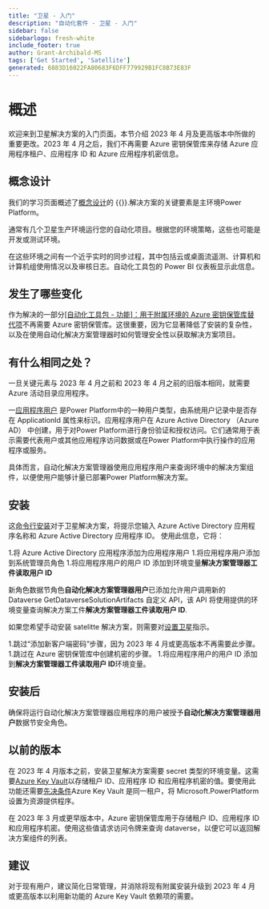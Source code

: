 ```yaml
---
title: "卫星 - 入门"
description: "自动化套件 - 卫星 - 入门"
sidebar: false
sidebarlogo: fresh-white
include_footer: true
author: Grant-Archibald-MS
tags: ['Get Started', 'Satellite']
generated: 6883D16022FA80683F6DFF779929B1FC8B73E83F
---
```


# 概述

欢迎来到卫星解决方案的入门页面。本节介绍 2023 年 4 月及更高版本中所做的重要更改。2023 年 4 月之后，我们不再需要 Azure 密钥保管库来存储 Azure 应用程序租户、应用程序 ID 和 Azure 应用程序机密信息。

## 概念设计

我们的学习页面概述了[概念设计](https://learn.microsoft.com/power-automate/guidance/automation-kit/overview/introduction#conceptual-design)的 {{<product-name>}}.解决方案的关键要素是主环境Power Platform。

通常有几个卫星生产环境运行您的自动化项目。根据您的环境策略，这些也可能是开发或测试环境。

在这些环境之间有一个近乎实时的同步过程，其中包括云或桌面流遥测、计算机和计算机组使用情况以及审核日志。自动化工具包的 Power BI 仪表板显示此信息。

## 发生了哪些变化

作为解决的一部分[[自动化工具包 - 功能]：用于附属环境的 Azure 密钥保管库替代项](https://github.com/microsoft/powercat-automation-kit/issues/84)不再需要 Azure 密钥保管库。这很重要，因为它显著降低了安装的复杂性，以及在使用自动化解决方案管理器时如何管理安全性以获取解决方案项目。

## 有什么相同之处？

一旦关键元素与 2023 年 4 月之前和 2023 年 4 月之前的旧版本相同，就需要 Azure 活动目录应用程序。

一[应用程序用户](https://learn.microsoft.com/power-platform/admin/manage-application-users) 是Power Platform中的一种用户类型，由系统用户记录中是否存在 ApplicationId 属性来标识。应用程序用户在 Azure Active Directory （Azure AD） 中创建，用于对Power Platform进行身份验证和授权访问。它们通常用于表示需要代表用户或其他应用程序访问数据或在Power Platform中执行操作的应用程序或服务。

具体而言，自动化解决方案管理器使用应用程序用户来查询环境中的解决方案组件，以便使用户能够计量已部署Power Platform解决方案。

## 安装

这[命令行安装](/zh-hans/get-started/install)对于卫星解决方案，将提示您输入 Azure Active Directory 应用程序名称和 Azure Active Directory 应用程序 ID。 使用此信息，它将：

1.将 Azure Active Directory 应用程序添加为应用程序用户
1.将应用程序用户添加到系统管理员角色
1.将应用程序用户的用户 ID 添加到环境变量**解决方案管理器工件读取用户 ID**

新角色数据节角色**自动化解决方案管理器用户**已添加允许用户调用新的 Dataverse GetDataverseSolutionArtifacts 自定义 API，该 API 将使用提供的环境变量查询解决方案工件**解决方案管理器工件读取用户 ID**.

如果您希望手动安装 satelitte 解决方案，则需要对[设置卫星](https://learn.microsoft.com/en-us/power-automate/guidance/automation-kit/setup/satellite)指示。

1.跳过“添加新客户端密码”步骤，因为 2023 年 4 月或更高版本不再需要此步骤。
1.跳过在 Azure 密钥保管库中创建机密的步骤。
1.将应用程序用户的用户 ID 添加到**解决方案管理器工件读取用户 ID**环境变量。

## 安装后

确保将运行自动化解决方案管理器应用程序的用户被授予**自动化解决方案管理器用户**数据节安全角色。

## 以前的版本

在 2023 年 4 月版本之前，安装卫星解决方案需要 secret 类型的环境变量。这需要[Azure Key Vault](https://learn.microsoft.com/power-apps/maker/data-platform/environmentvariables#use-azure-key-vault-secrets-preview)以存储租户 ID、应用程序 ID 和应用程序机密的值。要使用此功能还需要[先决条件](https://learn.microsoft.com/en-us/power-apps/maker/data-platform/environmentvariables#prerequisites)Azure Key Vault 是同一租户，将 Microsoft.PowerPlatform 设置为资源提供程序。

在 2023 年 3 月或更早版本中，Azure 密钥保管库用于存储租户 ID、应用程序 ID 和应用程序机密。使用这些值请求访问令牌来查询 dataverse，以便它可以返回解决方案组件的列表。

## 建议

对于现有用户，建议简化日常管理，并消除将现有附属安装升级到 2023 年 4 月或更高版本以利用新功能的 Azure Key Vault 依赖项的需要。
